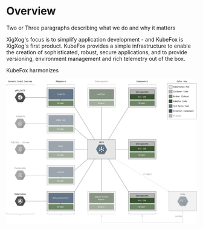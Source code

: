 # Overview

Two or Three paragraphs describing what we do and why it matters

XigXog's focus is to simplify application development - and KubeFox is XigXog's first product.  KubeFox provides a simple infrastructure to enable the creation of sophisticated, robust, secure applications, and to provide versioning, environment management and rich telemetry out of the box.

KubeFox harmonizes 



![diagram](../diagrams/overview.png)